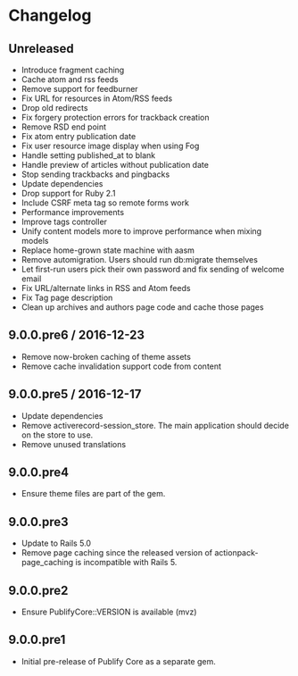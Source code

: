 # Changelog

## Unreleased

* Introduce fragment caching
* Cache atom and rss feeds
* Remove support for feedburner
* Fix URL for resources in Atom/RSS feeds
* Drop old redirects
* Fix forgery protection errors for trackback creation
* Remove RSD end point
* Fix atom entry publication date
* Fix user resource image display when using Fog
* Handle setting published_at to blank
* Handle preview of articles without publication date
* Stop sending trackbacks and pingbacks
* Update dependencies
* Drop support for Ruby 2.1
* Include CSRF meta tag so remote forms work
* Performance improvements
* Improve tags controller
* Unify content models more to improve performance when mixing models
* Replace home-grown state machine with aasm
* Remove automigration. Users should run db:migrate themselves
* Let first-run users pick their own password and fix sending of welcome email
* Fix URL/alternate links in RSS and Atom feeds
* Fix Tag page description
* Clean up archives and authors page code and cache those pages

## 9.0.0.pre6 / 2016-12-23

* Remove now-broken caching of theme assets
* Remove cache invalidation support code from content

## 9.0.0.pre5 / 2016-12-17

* Update dependencies
* Remove activerecord-session_store. The main application should decide on the
  store to use.
* Remove unused translations

## 9.0.0.pre4

* Ensure theme files are part of the gem.

## 9.0.0.pre3

* Update to Rails 5.0
* Remove page caching since the released version of actionpack-page_caching is
  incompatible with Rails 5.

## 9.0.0.pre2

* Ensure PublifyCore::VERSION is available (mvz)

## 9.0.0.pre1

* Initial pre-release of Publify Core as a separate gem.
